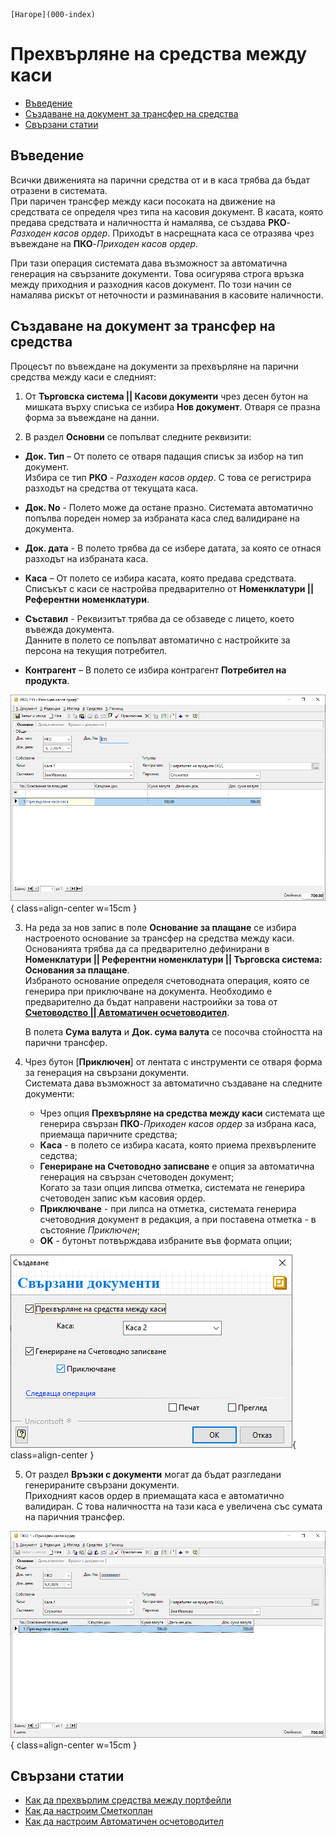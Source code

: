 ```{only} html
[Нагоре](000-index)
```

# **Прехвърляне на средства между каси**

- [Въведение](#въведение)  
- [Създаване на документ за трансфер на средства](#създаване-на-документ-за-трансфер-на-средства)  
- [Свързани статии](#свързани-статии)  

## **Въведение**

Всички движенията на парични средства от и в каса трябва да бъдат отразени в системата.  
При паричен трансфер между каси посоката на движение на средствата се определя чрез типа на касовия документ. В касата, която предава средствата и наличността ѝ намалява, се създава **РКО**-*Разходен касов ордер*. Приходът в насрещната каса се отразява чрез въвеждане на **ПКО**-*Приходен касов ордер*.  

При тази операция системата дава възможност за автоматична генерация на свързаните документи. Това осигурява строга връзка между приходния и разходния касов документ. По този начин се намалява рискът от неточности и разминавания в касовите наличности.  

## **Създаване на документ за трансфер на средства**

Процесът по въвеждане на документи за прехвърляне на парични средства между каси е следният:

1) От **Търговска система || Касови документи** чрез десен бутон на мишката върху списъка се избира **Нов документ**. Отваря се празна форма за въвеждане на данни.  

2) В раздел **Основни** се попълват следните реквизити:

- **Док. Тип** – От полето се отваря падащия списък за избор на тип документ.   
Избира се тип **РКО** - *Разходен касов ордер*. С това се регистрира разходът на средства от текущата каса.  

- **Док. No** - Полето може да остане празно. Системата автоматично попълва пореден номер за избраната каса след валидиране на документа.  

- **Док. дата** - В полето трябва да се избере датата, за която се отнася разходът на избраната каса. 

- **Каса** – От полето се избира касата, която предава средствата.  
Списъкът с каси се настройва предварително от **Номенклатури || Референтни номенклатури**.  

- **Съставил** - Реквизитът трябва да се обзаведе с лицето, което въвежда документа.  
Данните в полето се попълват автоматично с настройките за персона на текущия потребител.  

- **Контрагент** – В полето се избира контрагент **Потребител на продукта**. 

![](902-transfer-cashdesk1.png){ class=align-center w=15cm }

3) На реда за нов запис в поле **Основание за плащане** се избира настроеното основание за трансфер на средства между каси. Основанията трябва да са предварително дефинирани в **Номенклатури || Референтни номенклатури || Търговска система: Основания за плащане**.  
Избраното основание определя счетоводната операция, която се генерира при приключване на документа. Необходимо е предварително да бъдат направени настроийки за това от [**Счетоводство || Автоматичен осчетоводител**](https://docs.unicontsoft.com/guide/erp/001-ref/002-accounting/002-acc-wizard.html).  

   В полета **Сума валута** и **Док. сума валута** се посочва стойността на парични трансфер.  

4) Чрез бутон [**Приключен**] от лентата с инструменти се отваря форма за генерация на свързани документи.   
Системата дава възможност за автоматично създаване на следните документи:  

   - Чрез опция **Прехвърляне на средства между каси** системата ще генерира свързан **ПКО**-*Приходен касов ордер* за избрана каса, приемаща паричните средства;  
   - **Каса** - в полето се избира касата, която приема прехвърлените седства;  
   - **Генериране на Счетоводно записване** е опция за автоматична генерация на свързан счетоводен документ;  
   Когато за тази опция липсва отметка, системата не генерира счетоводен запис към касовия ордер.  
   - **Приключване** - при липса на отметка, системата генерира счетоводния документ в редакция, а при поставена отметка - в състояние *Приключен*;  
   - **OK** - бутонът потвърждава избраните във формата опции;  

![](902-transfer-cashdesk2.png){ class=align-center }

5) От раздел **Връзки с документи** могат да бъдат разгледани генерираните свързани документи.  
Приходният касов ордер в приемащата каса е автоматично валидиран. С това наличността на тази каса е увеличена със сумата на паричния трансфер.  

![](902-transfer-cashdesk3.png){ class=align-center w=15cm }
 
## **Свързани статии**

- [Как да прехвърлим средства между портфейли](https://www.unicontsoft.com/cms/node/58)  
- [Как да настроим Сметкоплан](../../../001-ref/002-accounting/001-chart-of-acc.md)  
- [Как да настроим Автоматичен осчетоводител](../../../001-ref/002-accounting/002-acc-wizard.md)
  